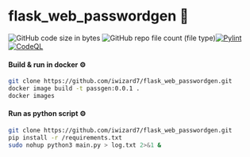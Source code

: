 # flask_web_passwordgen 🔐

![GitHub code size in bytes](https://img.shields.io/github/languages/code-size/iwizard7/flask_web_passwordgen) ![GitHub repo file count (file type)](https://img.shields.io/github/directory-file-count/iwizard7/flask_web_passwordgen)[![Pylint](https://github.com/iwizard7/flask_web_passwordgen/actions/workflows/pylint.yml/badge.svg)](https://github.com/iwizard7/flask_web_passwordgen/actions/workflows/pylint.yml)[![CodeQL](https://github.com/iwizard7/flask_web_passwordgen/actions/workflows/codeql.yml/badge.svg)](https://github.com/iwizard7/flask_web_passwordgen/actions/workflows/codeql.yml)

#### Build & run in docker ⚙️
```bash
git clone https://github.com/iwizard7/flask_web_passwordgen.git
docker image build -t passgen:0.0.1 .
docker images
```
#### Run as python script ⚙️
```bash
git clone https://github.com/iwizard7/flask_web_passwordgen.git
pip install -r /requirements.txt
sudo nohup python3 main.py > log.txt 2>&1 &
```
